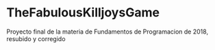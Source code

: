 # TheFabulousKilljoysGame
Proyecto final de la materia de Fundamentos de Programacion de 2018, resubido y corregido
